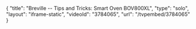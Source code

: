 {
    "title": "Breville -- Tips and Tricks: Smart Oven BOV800XL",
    "type": "solo",
    "layout": "iframe-static",
    "videoId": "3784065",
    "url": "\/tvpembed\/3784065"
}